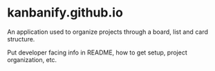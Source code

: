 # kanbanify.github.io
An application used to organize projects through a board, list and card structure.

Put developer facing info in README, how to get setup, project organization, etc.

